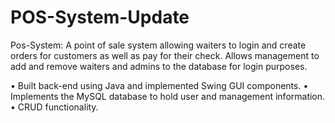 # POS-System-Update

Pos-System: A point of sale system allowing waiters to login and create orders for customers as well as pay for their check. Allows management to add and remove waiters 
and admins to the database for login purposes.

•	Built back-end using Java and implemented Swing GUI components.
•	Implements the MySQL database to hold user and management information.
•	CRUD functionality.

